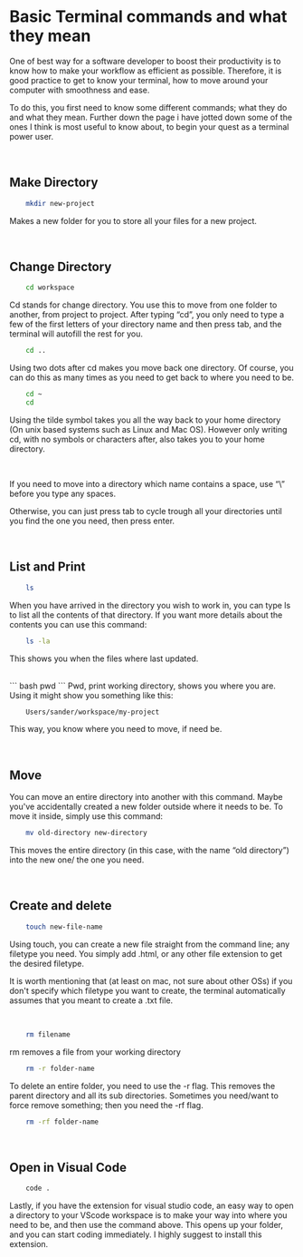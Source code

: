 # Basic Terminal commands and what they mean

One of best way for a software developer to boost their productivity is to know how to make your workflow as efficient as possible. Therefore, it is good practice to get to know your terminal, how to move around your computer with smoothness and ease.

To do this, you first need to know some different commands; what they do and what they mean. Further down the page i have jotted down some of the ones I think is most useful to know about, to begin your quest as a terminal power user.

<br>

## Make Directory

```bash
    mkdir new-project
```

Makes a new folder for you to store all your files for a new project.

<br>

## Change Directory

```bash
    cd workspace
```

Cd stands for change directory. You use this to move from one folder to another, from project to project. After typing “cd”, you only need to type a few of the first letters of your directory name and then press tab, and the terminal will autofill the rest for you.

```bash
    cd ..
```

Using two dots after cd makes you move back one directory. Of course, you can do this as many times as you need to get back to where you need to be.

```bash
    cd ~
    cd
```

Using the tilde symbol takes you all the way back to your home directory (On unix based systems such as Linux and Mac OS). However only writing cd, with no symbols or characters after, also takes you to your home directory.

<br>

If you need to move into a directory which name contains a space, use “\\” before you type any spaces.

Otherwise, you can just press tab to cycle trough all your directories until you find the one you need, then press enter.

<br>

## List and Print

```bash
    ls
```

When you have arrived in the directory you wish to work in, you can type ls to list all the contents of that directory. If you want more details about the contents you can use this command:

```bash
    ls -la
```

This shows you when the files where last updated.

<br>
``` bash
    pwd
```
Pwd, print working directory, shows you where you are. Using it might show you something like this:

```bash
    Users/sander/workspace/my-project
```

This way, you know where you need to move, if need be.

<br>

## Move

You can move an entire directory into another with this command. Maybe you've accidentally created a new folder outside where it needs to be. To move it inside, simply use this command:

```bash
    mv old-directory new-directory
```

This moves the entire directory (in this case, with the name “old directory”) into the new one/ the one you need.

<br>

## Create and delete

```bash
    touch new-file-name
```

Using touch, you can create a new file straight from the command line; any filetype you need. You simply add .html, or any other file extension to get the desired filetype.

It is worth mentioning that (at least on mac, not sure about other OSs) if you don't specify which filetype you want to create, the terminal automatically assumes that you meant to create a .txt file.

<br>

```bash
    rm filename
```

rm removes a file from your working directory

```bash
    rm -r folder-name
```

To delete an entire folder, you need to use the -r flag. This removes the parent directory and all its sub directories. Sometimes you need/want to force remove something; then you need the -rf flag.

```bash
    rm -rf folder-name
```

<br>

## Open in Visual Code

```bash
    code .
```

Lastly, if you have the extension for visual studio code, an easy way to open a directory to your VScode workspace is to make your way into where you need to be, and then use the command above. This opens up your folder, and you can start coding immediately.
I highly suggest to install this extension.
